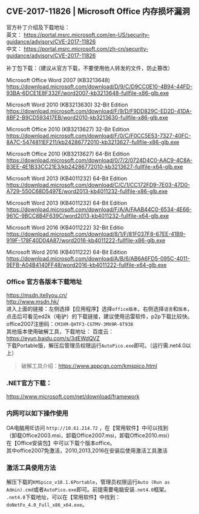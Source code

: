 ## CVE-2017-11826 | Microsoft Office 内存损坏漏洞
官方补丁介绍及下载地址：  
英文： <https://portal.msrc.microsoft.com/en-US/security-guidance/advisory/CVE-2017-11826>  
中文： <https://portal.msrc.microsoft.com/zh-cn/security-guidance/advisory/CVE-2017-11826>

补丁包下载：（建议从官方下载，不要使用他人转发的文件，防止篡改）

Microsoft Office Word 2007 (KB3213648) 
<https://download.microsoft.com/download/D/9/C/D9CC0E10-4B94-44FD-93BA-6DCE1E8F332F/word2007-kb3213648-fullfile-x86-glb.exe>

Microsoft Word 2010 (KB3213630) 32-Bit Edition 
<https://download.microsoft.com/download/F/9/D/F9DD829C-ED2D-41DA-8BF2-B9CD593417EB/word2010-kb3213630-fullfile-x86-glb.exe>

Microsoft Office 2010 (KB3213627) 32-Bit Edition 
<https://download.microsoft.com/download/F/0/C/F0CC5E53-7327-40FC-8A7C-5474811EF211/kb24286772010-kb3213627-fullfile-x86-glb.exe>

Microsoft Office 2010 (KB3213627) 64-Bit Edition 
<https://download.microsoft.com/download/0/7/2/0724D4C0-AAC9-4C8A-B3EE-4E1B33CC21E3/kb24286772010-kb3213627-fullfile-x64-glb.exe>

Microsoft Word 2013 (KB4011232) 64-Bit Edition 
<https://download.microsoft.com/download/C/C/1/CC172FD9-7E03-47D0-A729-550C68D5497E/word2013-kb4011232-fullfile-x86-glb.exe>

Microsoft Word 2013 (KB4011232) 64-Bit Edition
<https://download.microsoft.com/download/F/A/A/FAAB44C0-6534-4E66-961C-9BCC8B4F639C/word2013-kb4011232-fullfile-x64-glb.exe>

Microsoft Word 2016 (KB4011222) 32-Bit Editio
<https://download.microsoft.com/download/8/1/F/81F037F8-67EE-41B9-919F-178F40D04A87/word2016-kb4011222-fullfile-x86-glb.exe>

Microsoft Word 2016 (KB4011222) 64-Bit Edition
<https://download.microsoft.com/download/A/B/6/AB6A6FD5-095C-4011-9EFB-A04B4140FF48/word2016-kb4011222-fullfile-x64-glb.exe>

### Office 官方各版本下载地址
<https://msdn.itellyou.cn/>  
<http://www.msdn.hk/>  
进入上面的链接：左侧选择【应用程序】选择`office版本`，右侧选择`语言`和`版本`，点击后可看见ed2k（电驴）的下载链接，建议使用迅雷软件，p2p下载比较快。
office2007注册码：`CM3XM-QHTF3-CGTMV-3MX9R-6T938`  
其他版本使用破解工具，下载地址：
百度云： https://eyun.baidu.com/s/3dEWdQVZ    
下载Portable版，解压后管理员权限运行`AutoPico.exe`即可。（运行需.net4.0以上）  
> 破解工具介绍：<https://www.appcgn.com/kmspico.html>  

### .NET官方下载：  
<https://www.microsoft.com/net/download/framework>

### 内网可以如下操作使用
OA电脑用IE访问 `http://10.61.214.72` ，在【常用软件】中可以找到  
（卸载Office2003.msi，卸载Office2007.msi，卸载Office2010.msi）  
在【Office安装包】中可以下载个版本office。  
其中office2007免激活，2010,2013,2016在安装后使用激活工具激活  
### 激活工具使用方法
解压下载的`KMSpico_v10.1.6Portable`，管理员权限运行`Auto (Run as Admin).cmd`或者`AutoPico.exe`即可。前提需要电脑安装`.net4.0`框架。  
`.net4.0`下载地址，可以在【常用软件】中找到：`doNetFx_4.0_Full_x86_x64.exe`。







